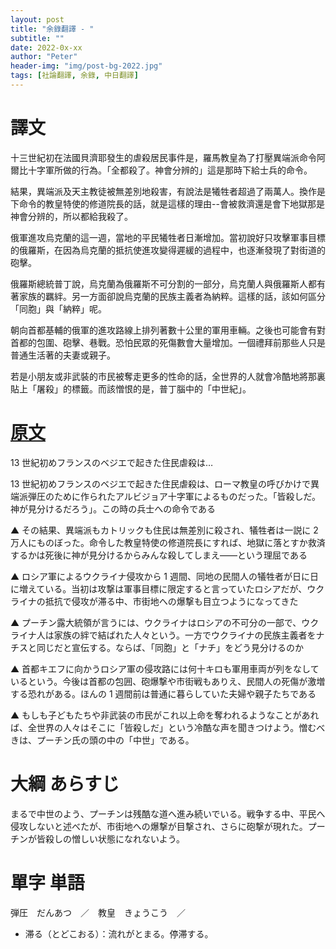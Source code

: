 ```yaml
---
layout: post
title: "余錄翻譯 - "
subtitle: ""
date: 2022-0x-xx
author: "Peter"
header-img: "img/post-bg-2022.jpg"
tags: [社論翻譯, 余錄, 中日翻譯]
---
```


# 譯文

十三世紀初在法國貝濟耶發生的虐殺居民事件是，羅馬教皇為了打壓異端派命令阿爾比十字軍所做的行為。「全都殺了。神會分辨的」這是那時下給士兵的命令。

結果，異端派及天主教徒被無差別地殺害，有說法是犧牲者超過了兩萬人。換作是下命令的教皇特使的修道院長的話，就是這樣的理由--會被救濟還是會下地獄那是神會分辨的，所以都給我殺了。

俄軍進攻烏克蘭的這一週，當地的平民犧牲者日漸增加。當初說好只攻擊軍事目標的俄羅斯，在因為烏克蘭的抵抗使進攻變得遲緩的過程中，也逐漸發現了對街道的砲擊。

俄羅斯總統普丁說，烏克蘭為俄羅斯不可分割的一部分，烏克蘭人與俄羅斯人都有著家族的羈絆。另一方面卻說烏克蘭的民族主義者為納粹。這樣的話，該如何區分「同胞」與「納粹」呢。

朝向首都基輔的俄軍的進攻路線上排列著數十公里的軍用車輛。之後也可能會有對首都的包圍、砲擊、巷戰。恐怕民眾的死傷數會大量增加。一個禮拜前那些人只是普通生活著的夫妻或親子。

若是小朋友或非武裝的市民被奪走更多的性命的話，全世界的人就會冷酷地將那裏貼上「屠殺」的標籤。而該憎恨的是，普丁腦中的「中世紀」。

# [原文](1)

13 世紀初めフランスのベジエで起きた住民虐殺は…

13 世紀初めフランスのベジエで起きた住民虐殺は、ローマ教皇の呼びかけで異端派弾圧のために作られたアルビジョア十字軍によるものだった。「皆殺しだ。神が見分けるだろう」。この時の兵士への命令である

▲ その結果、異端派もカトリックも住民は無差別に殺され、犠牲者は一説に 2 万人にものぼった。命令した教皇特使の修道院長にすれば、地獄に落とすか救済するかは死後に神が見分けるからみんな殺してしまえ――という理屈である

▲ ロシア軍によるウクライナ侵攻から 1 週間、同地の民間人の犠牲者が日に日に増えている。当初は攻撃は軍事目標に限定すると言っていたロシアだが、ウクライナの抵抗で侵攻が滞る中、市街地への爆撃も目立つようになってきた

▲ プーチン露大統領が言うには、ウクライナはロシアの不可分の一部で、ウクライナ人は家族の絆で結ばれた人々という。一方でウクライナの民族主義者をナチスと同じだと宣伝する。ならば、「同胞」と「ナチ」をどう見分けるのか

▲ 首都キエフに向かうロシア軍の侵攻路には何十キロも軍用車両が列をなしているという。今後は首都の包囲、砲爆撃や市街戦もありえ、民間人の死傷が激増する恐れがある。ほんの 1 週間前は普通に暮らしていた夫婦や親子たちである

▲ もしも子どもたちや非武装の市民がこれ以上命を奪われるようなことがあれば、全世界の人々はそこに「皆殺しだ」という冷酷な声を聞きつけよう。憎むべきは、プーチン氏の頭の中の「中世」である。

# 大綱 あらすじ

まるで中世のよう、プーチンは残酷な道へ進み続いでいる。戦争する中、平民へ侵攻しないと述べたが、市街地への爆撃が目撃され、さらに砲撃が現れた。プーチンが皆殺しの憎しい状態になれないよう。

# 單字 単語

弾圧　だんあつ　／　教皇　きょうこう　／

- 滞る（とどこおる）：流れがとまる。停滞する。

[1]: https://mainichi.jp/articles/20220303/ddm/001/070/112000c
